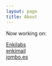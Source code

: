 ```yaml
---
layout: page
title: About
---
```


Now working on:

 <a href="http://enkilabs.site/" target="_blank">Enkilabs</a><br>
 <a href="http://enkimail.com/" target="_blank">enkimail</a><br>
 <a href="http://jombo.es/" target="_blank">jombo.es</a><br>